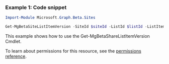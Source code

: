 ### Example 1: Code snippet

```powershell
Import-Module Microsoft.Graph.Beta.Sites

Get-MgBetaSiteListItemVersion -SiteId $siteId -ListId $listId -ListItemId $listItemId
```
This example shows how to use the Get-MgBetaShareListItemVersion Cmdlet.

To learn about permissions for this resource, see the [permissions reference](/graph/permissions-reference).

